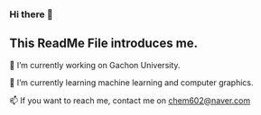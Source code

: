 ### Hi there 👋
## This ReadMe File introduces me.

🔭 I’m currently working on Gachon University.

🌱 I’m currently learning machine learning and computer graphics.

📫 If you want to reach me, contact me on chem602@naver.com

<!--
**Park-TaeHwan/Park-TaeHwan** is a ✨ _special_ ✨ repository because its `README.md` (this file) appears on your GitHub profile.

Here are some ideas to get you started:

- 🔭 I’m currently working on ...
- 🌱 I’m currently learning ...
- 👯 I’m looking to collaborate on ...
- 🤔 I’m looking for help with ...
- 💬 Ask me about ...
- 📫 How to reach me: ...
- 😄 Pronouns: ...
- ⚡ Fun fact: ...
-->
